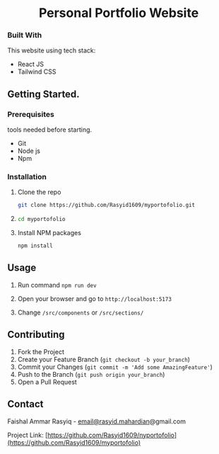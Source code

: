 <h1 align="center">Personal Portfolio Website</h1>

### Built With

This website using tech stack:

- React JS
- Tailwind CSS

## Getting Started.

### Prerequisites

tools needed before starting.

- Git
- Node js
- Npm

### Installation

1. Clone the repo
   ```sh
   git clone https://github.com/Rasyid1609/myportofolio.git
   ```
2. ```sh
   cd myportofolio
   ```
3. Install NPM packages
   ```sh
   npm install
   ```

## Usage

1. Run command `npm run dev`

2. Open your browser and go to `http://localhost:5173`

3. Change `/src/components` or `/src/sections/`

## Contributing

1. Fork the Project
2. Create your Feature Branch (`git checkout -b your_branch`)
3. Commit your Changes (`git commit -m 'Add some AmazingFeature'`)
4. Push to the Branch (`git push origin your_branch`)
5. Open a Pull Request

## Contact

Faishal Ammar Rasyiq - email@rasyid.mahardian@gmail.com

Project Link: [https://github.com/Rasyid1609/nyportofolio](https://github.com/Rasyid1609/myportofolio)
